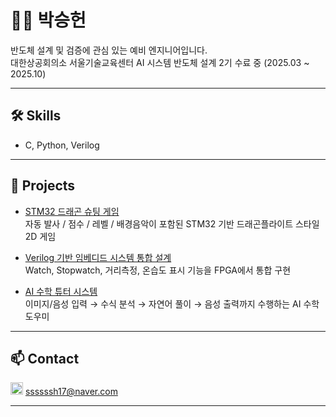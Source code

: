 # 🧑‍💻 박승헌

반도체 설계 및 검증에 관심 있는 예비 엔지니어입니다.  
대한상공회의소 서울기술교육센터 AI 시스템 반도체 설계 2기 수료 중 (2025.03 ~ 2025.10)

---

## 🛠 Skills

- C, Python, Verilog

---

## 🚀 Projects

- [STM32 드래곤 슈팅 게임](https://github.com/shhhhhhh1799/portfolio/blob/game/README.md)  
  자동 발사 / 점수 / 레벨 / 배경음악이 포함된 STM32 기반 드래곤플라이트 스타일 2D 게임

- [Verilog 기반 임베디드 시스템 통합 설계](https://github.com/shhhhhhh1799/portfolio/tree/uart_sensor_watch)  
  Watch, Stopwatch, 거리측정, 온습도 표시 기능을 FPGA에서 통합 구현

- [AI 수학 튜터 시스템](https://github.com/shhhhhhh1799/portfolio/tree/mathtutor)  
  이미지/음성 입력 → 수식 분석 → 자연어 풀이 → 음성 출력까지 수행하는 AI 수학 도우미

---

## 📫 Contact

<img src="https://github.com/user-attachments/assets/c593d560-a5bd-4d4d-a42e-2673fa696a53" width="20"> ssssssh17@naver.com

---
